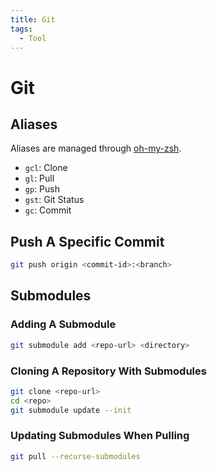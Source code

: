 ```yaml
---
title: Git
tags:
  - Tool
---
```

# Git

## Aliases

Aliases are managed through [oh-my-zsh](/devops/oh-my-zsh).

* `gcl`: Clone
* `gl`: Pull
* `gp`: Push
* `gst`: Git Status
* `gc`: Commit

## Push A Specific Commit

```bash
git push origin <commit-id>:<branch>
```

## Submodules

### Adding A Submodule

```bash
git submodule add <repo-url> <directory>
```

### Cloning A Repository With Submodules

```bash
git clone <repo-url>
cd <repo>
git submodule update --init
```

### Updating Submodules When Pulling

```bash
git pull --recurse-submodules
```
